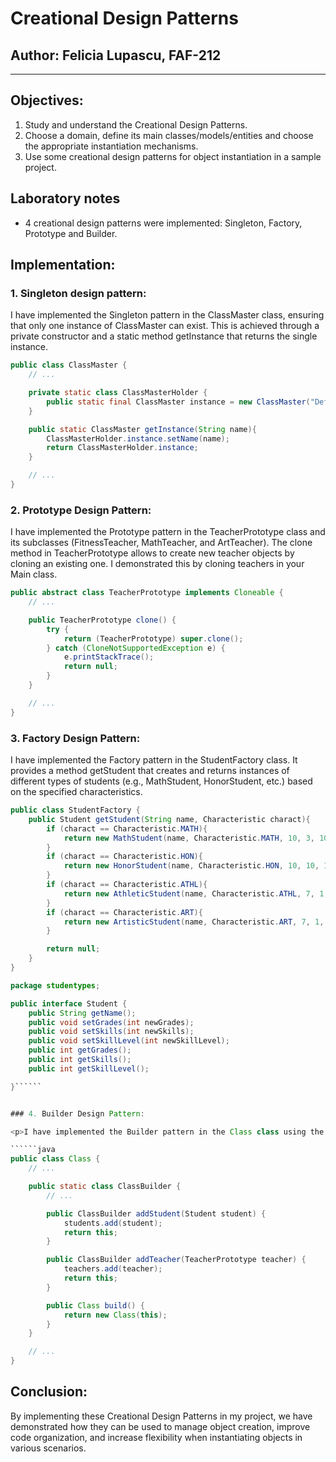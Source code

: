 # Creational Design Patterns


## Author: Felicia Lupascu, FAF-212

----

## Objectives:
1. Study and understand the Creational Design Patterns.
2. Choose a domain, define its main classes/models/entities and choose the appropriate instantiation mechanisms.
3. Use some creational design patterns for object instantiation in a sample project.

## Laboratory notes


* 4 creational design patterns were implemented: Singleton, Factory, Prototype and Builder.

## Implementation:

### 1. Singleton design pattern:
<p>I have implemented the Singleton pattern in the ClassMaster class, ensuring that only one instance of ClassMaster can exist. This is achieved through a private constructor and a static method getInstance that returns the single instance. </p>

``````java
public class ClassMaster {
    // ...

    private static class ClassMasterHolder {
        public static final ClassMaster instance = new ClassMaster("Default name");
    }

    public static ClassMaster getInstance(String name){
        ClassMasterHolder.instance.setName(name);
        return ClassMasterHolder.instance;
    }

    // ...
}
``````


### 2. Prototype Design Pattern:
<p> I have implemented the Prototype pattern in the TeacherPrototype class and its subclasses (FitnessTeacher, MathTeacher, and ArtTeacher). The clone method in TeacherPrototype allows to create new teacher objects by cloning an existing one. I demonstrated this by cloning teachers in your Main class. </p>

``````java
public abstract class TeacherPrototype implements Cloneable {
    // ...

    public TeacherPrototype clone() {
        try {
            return (TeacherPrototype) super.clone();
        } catch (CloneNotSupportedException e) {
            e.printStackTrace();
            return null;
        }
    }

    // ...
}
``````

### 3. Factory Design Pattern:
<p>I have implemented the Factory pattern in the StudentFactory class. It provides a method getStudent that creates and returns instances of different types of students (e.g., MathStudent, HonorStudent, etc.) based on the specified characteristics. </p>

``````java
public class StudentFactory {
    public Student getStudent(String name, Characteristic charact){
        if (charact == Characteristic.MATH){
            return new MathStudent(name, Characteristic.MATH, 10, 3, 100);
        }
        if (charact == Characteristic.HON){
            return new HonorStudent(name, Characteristic.HON, 10, 10, 100);
        }
        if (charact == Characteristic.ATHL){
            return new AthleticStudent(name, Characteristic.ATHL, 7, 1, 90);
        }
        if (charact == Characteristic.ART){
            return new ArtisticStudent(name, Characteristic.ART, 7, 1, 100);
        }

        return null;
    }
}
``````

``````java
package studentypes;

public interface Student {
    public String getName();
    public void setGrades(int newGrades);
    public void setSkills(int newSkills);
    public void setSkillLevel(int newSkillLevel);
    public int getGrades();
    public int getSkills();
    public int getSkillLevel();

}``````


### 4. Builder Design Pattern:

<p>I have implemented the Builder pattern in the Class class using the nested ClassBuilder class. It allows  to construct complex Class objects with various attributes (e.g., students and teachers) step by step and then build the final object. </p>

``````java
public class Class {
    // ...

    public static class ClassBuilder {
        // ...

        public ClassBuilder addStudent(Student student) {
            students.add(student);
            return this;
        }

        public ClassBuilder addTeacher(TeacherPrototype teacher) {
            teachers.add(teacher);
            return this;
        }

        public Class build() {
            return new Class(this);
        }
    }

    // ...
}
``````

## Conclusion:

By implementing these Creational Design Patterns in my project, we have demonstrated how they can be used to manage object creation, improve code organization, and increase flexibility when instantiating objects in various scenarios.